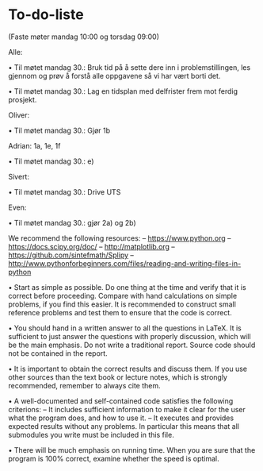 # To-do-liste
(Faste møter mandag 10:00 og torsdag 09:00)

Alle: 

• Til møtet mandag 30.: Bruk tid på å sette dere inn i problemstillingen, les gjennom og prøv å forstå alle oppgavene så vi har vært borti det.

• Til møtet mandag 30.: Lag en tidsplan med delfrister frem mot ferdig prosjekt.

Oliver: 

• Til møtet mandag 30.: Gjør 1b

Adrian: 1a, 1e, 1f

• Til møtet mandag 30.: e)

Sivert:

• Til møtet mandag 30.: Drive UTS

Even: 

• Til møtet mandag 30.: gjør 2a) og 2b)

 We recommend the following resources:
– https://www.python.org
– https://docs.scipy.org/doc/
– http://matplotlib.org
– https://github.com/sintefmath/Splipy
– http://www.pythonforbeginners.com/files/reading-and-writing-files-in-python

• Start as simple as possible. Do one thing at the time and verify that it is correct
before proceeding. Compare with hand calculations on simple problems, if you find
this easier. It is recommended to construct small reference problems and test them
to ensure that the code is correct.

• You should hand in a written answer to all the questions in LaTeX. It is sufficient to
just answer the questions with properly discussion, which will be the main emphasis.
Do not write a traditional report. Source code should not be contained in the report.

• It is important to obtain the correct results and discuss them. If you use other sources
than the text book or lecture notes, which is strongly recommended, remember to
always cite them.

• A well-documented and self-contained code satisfies the following criterions:
– It includes sufficient information to make it clear for the user what the program
does, and how to use it.
– It executes and provides expected results without any problems. In particular
this means that all submodules you write must be included in this file.

• There will be much emphasis on running time. When you are sure that the program
is 100% correct, examine whether the speed is optimal.
